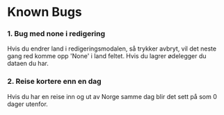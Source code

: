 # Known Bugs

### 1. Bug med none i redigering
Hvis du endrer land i redigeringsmodalen, så trykker avbryt, vil det neste gang red komme opp 'None' i land feltet. 
Hvis du lagrer ødelegger du dataen du har.

### 2. Reise kortere enn en dag
Hvis du har en reise inn og ut av Norge samme dag blir det sett på som 0 dager utenfor.
